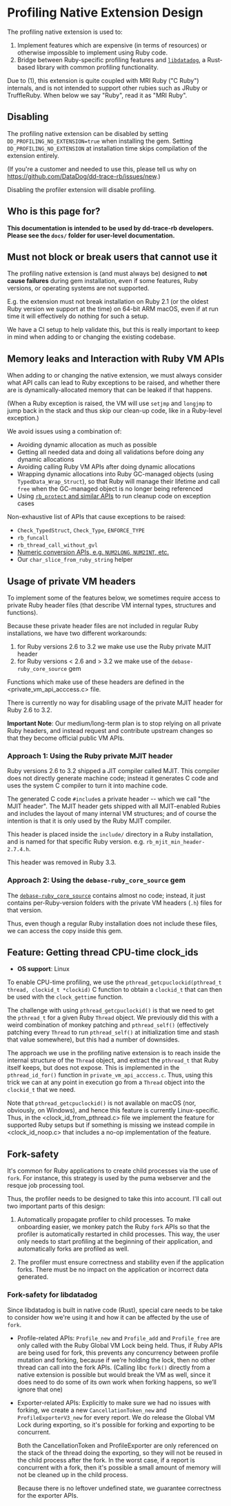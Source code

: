 # Profiling Native Extension Design

The profiling native extension is used to:

1. Implement features which are expensive (in terms of resources) or otherwise impossible to implement using Ruby code.
2. Bridge between Ruby-specific profiling features and [`libdatadog`](https://github.com/DataDog/libdatadog), a Rust-based
library with common profiling functionality.

Due to (1), this extension is quite coupled with MRI Ruby ("C Ruby") internals, and is not intended to support other rubies such as
JRuby or TruffleRuby. When below we say "Ruby", read it as "MRI Ruby".

## Disabling

The profiling native extension can be disabled by setting `DD_PROFILING_NO_EXTENSION=true` when installing
the gem. Setting `DD_PROFILING_NO_EXTENSION` at installation time skips compilation of the extension entirely.

(If you're a customer and needed to use this, please tell us why on <https://github.com/DataDog/dd-trace-rb/issues/new>.)

Disabling the profiler extension will disable profiling.

## Who is this page for?

**This documentation is intended to be used by dd-trace-rb developers. Please see the `docs/` folder for user-level
documentation.**

## Must not block or break users that cannot use it

The profiling native extension is (and must always be) designed to **not cause failures** during gem installation, even
if some features, Ruby versions, or operating systems are not supported.

E.g. the extension must not break installation on Ruby 2.1 (or the oldest Ruby version we support at the time) on 64-bit ARM macOS,
even if at run time it will effectively do nothing for such a setup.

We have a CI setup to help validate this, but this is really important to keep in mind when adding to or changing the
existing codebase.

## Memory leaks and Interaction with Ruby VM APIs

When adding to or changing the native extension, we must always consider what API calls can lead to Ruby exceptions to
be raised, and whether there are is dynamically-allocated memory that can be leaked if that happens.

(When a Ruby exception is raised, the VM will use `setjmp` and `longjmp` to jump back in the stack and thus skip
our clean-up code, like in a Ruby-level exception.)

We avoid issues using a combination of:

* Avoiding dynamic allocation as much as possible
* Getting all needed data and doing all validations before doing any dynamic allocations
* Avoiding calling Ruby VM APIs after doing dynamic allocations
* Wrapping dynamic allocations into Ruby GC-managed objects (using `TypedData_Wrap_Struct`), so that Ruby will manage
  their lifetime and call `free` when the GC-managed object is no longer being referenced
* Using [`rb_protect` and similar APIs](https://silverhammermba.github.io/emberb/c/?#rescue) to run cleanup code on
  exception cases

Non-exhaustive list of APIs that cause exceptions to be raised:

* `Check_TypedStruct`, `Check_Type`, `ENFORCE_TYPE`
* `rb_funcall`
* `rb_thread_call_without_gvl`
* [Numeric conversion APIs, e.g. `NUM2LONG`, `NUM2INT`, etc.](https://silverhammermba.github.io/emberb/c/?#translation)
* Our `char_slice_from_ruby_string` helper

## Usage of private VM headers

To implement some of the features below, we sometimes require access to private Ruby header files (that describe VM
internal types, structures and functions).

Because these private header files are not included in regular Ruby installations, we have two different workarounds:

1. for Ruby versions 2.6 to 3.2 we make use use the Ruby private MJIT header
2. for Ruby versions < 2.6 and > 3.2 we make use of the `debase-ruby_core_source` gem

Functions which make use of these headers are defined in the <private_vm_api_acccess.c> file.

There is currently no way for disabling usage of the private MJIT header for Ruby 2.6 to 3.2.

**Important Note**: Our medium/long-term plan is to stop relying on all private Ruby headers, and instead request and
contribute upstream changes so that they become official public VM APIs.

### Approach 1: Using the Ruby private MJIT header

Ruby versions 2.6 to 3.2 shipped a JIT compiler called MJIT. This compiler does not directly generate machine code;
instead it generates C code and uses the system C compiler to turn it into machine code.

The generated C code `#include`s a private header -- which we call "the MJIT header".
The MJIT header gets shipped with all MJIT-enabled Rubies and includes the layout of many internal VM structures;
and of course the intention is that it is only used by the Ruby MJIT compiler.

This header is placed inside the `include/` directory in a Ruby installation, and is named for that specific Ruby
version. e.g. `rb_mjit_min_header-2.7.4.h`.

This header was removed in Ruby 3.3.

### Approach 2: Using the `debase-ruby_core_source` gem

The [`debase-ruby_core_source`](https://github.com/ruby-debug/debase-ruby_core_source) contains almost no code;
instead, it just contains per-Ruby-version folders with the private VM headers (`.h`) files for that version.

Thus, even though a regular Ruby installation does not include these files, we can access the copy inside this gem.

## Feature: Getting thread CPU-time clock_ids

* **OS support**: Linux

To enable CPU-time profiling, we use the `pthread_getcpuclockid(pthread_t thread, clockid_t *clockid)` C function to
obtain a `clockid_t` that can then be used with the `clock_gettime` function.

The challenge with using `pthread_getcpuclockid()` is that we need to get the `pthread_t` for a given Ruby `Thread`
object. We previously did this with a weird combination of monkey patching and `pthread_self()` (effectively patching
every `Thread` to run `pthread_self()` at initialization time and stash that value somewhere), but this had a number
of downsides.

The approach we use in the profiling native extension is to reach inside the internal structure of the `Thread` object,
and extract the `pthread_t` that Ruby itself keeps, but does not expose. This is implemented in the `pthread_id_for()`
function in `private_vm_api_acccess.c`. Thus, using this trick we can at any point in execution go from a `Thread`
object into the `clockid_t` that we need.

Note that `pthread_getcpuclockid()` is not available on macOS (nor, obviously, on Windows), and hence this feature
is currently Linux-specific. Thus, in the <clock_id_from_pthread.c> file we implement the feature for supported Ruby
setups but if something is missing we instead compile in <clock_id_noop.c> that includes a no-op implementation of the
feature.

## Fork-safety

It's common for Ruby applications to create child processes via the use of `fork`. For instance, this strategy is used
by the puma webserver and the resque job processing tool.

Thus, the profiler needs to be designed to take this into account. I'll call out two important parts of this design:

1. Automatically propagate profiler to child processes. To make onboarding easier, we monkey patch the Ruby `fork` APIs
so that the profiler is automatically restarted in child processes. This way, the user only needs to start profiling at
the beginning of their application, and automatically forks are profiled as well.

2. The profiler must ensure correctness and stability even if the application forks. There must be no impact on the
application or incorrect data generated.

### Fork-safety for libdatadog

Since libdatadog is built in native code (Rust), special care needs to be take to consider how we're using it and how
it can be affected by the use of `fork`.

* Profile-related APIs: `Profile_new` and `Profile_add` and `Profile_free` are only called with the Ruby Global VM Lock
being held. Thus, if Ruby APIs are being used for fork, this prevents any concurrency between profile mutation and
forking, because if we’re holding the lock, then no other thread can call into the fork APIs.
(Calling libc `fork()` directly from a native extension is possible but would break the VM as well, since it does need
to do some of its own work when forking happens, so we’ll ignore that one)

* Exporter-related APIs: Explicitly to make sure we had no issues with forking, we create a new `CancellationToken_new`
and `ProfileExporterV3_new` for every report. We do release the Global VM Lock during exporting, so it's possible for
forking and exporting to be concurrent.

  Both the CancellationToken and ProfileExporter are only referenced on the stack of the thread doing the exporting, so
  they will not be reused in the child process after the fork. In the worst case, if a report is concurrent with a fork,
  then it's possible a small amount of memory will not be cleaned up in the child process.

  Because there is no leftover undefined state, we guarantee correctness for the exporter APIs.
